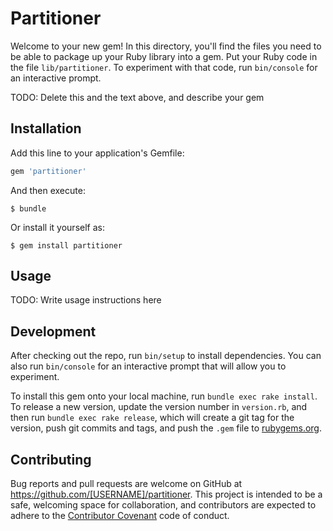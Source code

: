 # Partitioner

Welcome to your new gem! In this directory, you'll find the files you need to be able to package up your Ruby library into a gem. Put your Ruby code in the file `lib/partitioner`. To experiment with that code, run `bin/console` for an interactive prompt.

TODO: Delete this and the text above, and describe your gem

## Installation

Add this line to your application's Gemfile:

```ruby
gem 'partitioner'
```

And then execute:

    $ bundle

Or install it yourself as:

    $ gem install partitioner

## Usage

TODO: Write usage instructions here

## Development

After checking out the repo, run `bin/setup` to install dependencies. You can also run `bin/console` for an interactive prompt that will allow you to experiment.

To install this gem onto your local machine, run `bundle exec rake install`. To release a new version, update the version number in `version.rb`, and then run `bundle exec rake release`, which will create a git tag for the version, push git commits and tags, and push the `.gem` file to [rubygems.org](https://rubygems.org).

## Contributing

Bug reports and pull requests are welcome on GitHub at https://github.com/[USERNAME]/partitioner. This project is intended to be a safe, welcoming space for collaboration, and contributors are expected to adhere to the [Contributor Covenant](http://contributor-covenant.org) code of conduct.

